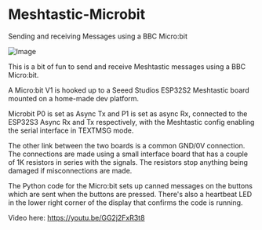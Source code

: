# Meshtastic-Microbit
Sending and receiving Messages using a BBC Micro:bit

![Image](microbit_setup.png)

This is a bit of fun to send and receive Meshtastic messages using a BBC Micro:bit.

A Micro:bit V1 is hooked up to a Seeed Studios ESP32S2 Meshtastic board mounted on a home-made dev platform.

Microbit P0 is set as Async Tx and P1 is set as async Rx, connected to the ESP32S3 Async Rx and Tx respectively, with the Meshtastic config enabling the serial interface in TEXTMSG mode.

The other link between the two boards is a common GND/0V connection. The connections are made using a small interface board that has a couple of 1K resistors in series with the signals. The resistors stop anything being damaged if misconnections are made.

The Python code for the Micro:bit sets up canned messages on the buttons which are sent when the buttons are pressed. There's also a heartbeat LED in the lower right corner of the display that confirms the code is running.

Video here: https://youtu.be/GG2j2FxR3t8
